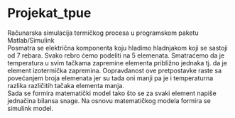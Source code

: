 # Projekat_tpue
Računarska simulacija termičkog procesa u programskom paketu Matlab/Simulink  
Posmatra se električna komponenta koju hladimo hladnjakom koji se sastoji od 7 rebara. Svako rebro ćemo podeliti na 5 elemenata. Smatraćemo da je temperatura u svim tačkama zapremine elementa približno jednaka tj. da je element izotermička zapremina. Oopravdanost ove pretpostavke raste sa povećanjem broja elemenata jer su tada oni manji pa je i temperaturna razlika različitih tačaka elementa manja.  
Sada se formira matematički model tako što se za svaki element napiše jednačina bilansa snage. Na osnovu matematičkog modela formira se simulink model. 
